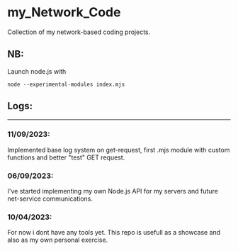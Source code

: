 # my_Network_Code

Collection of my network-based coding projects.

## NB: 
Launch node.js with

``` shell
node --experimental-modules index.mjs
```

## Logs:
---

### 11/09/2023:
Implemented base log system on get-request, first .mjs module with custom functions and better "test" GET request.

### 06/09/2023:
I've started implementing my own Node.js API for my servers and future net-service communications.

### 10/04/2023:
For now i dont have any tools yet.
This repo is usefull as a showcase and also as my own personal exercise. 
